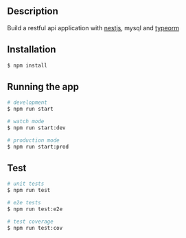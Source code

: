 ## Description

Build a restful api application with [nestjs](https://github.com/nestjs/nest), mysql and [typeorm](https://github.com/typeorm/typeorm)

## Installation

```bash
$ npm install
```

## Running the app

```bash
# development
$ npm run start

# watch mode
$ npm run start:dev

# production mode
$ npm run start:prod
```

## Test

```bash
# unit tests
$ npm run test

# e2e tests
$ npm run test:e2e

# test coverage
$ npm run test:cov
```